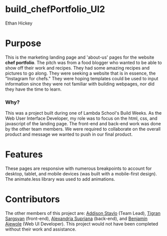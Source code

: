 # build_chefPortfolio_UI2
Ethan Hickey

# Purpose
This is the marketing landing page and 'about-us' pages for the website **chef portfolio**. The pitch was from a food blogger who wanted to be able to show off their work and recipes. They had some amazing recipes and pictures to go along. They were seeking a website that is in essence, the "Instagram for chefs." They were hoping templates could be used to input information since they were not familiar with building webpages, nor did they have the time to learn. 

### Why?
This was a project built during one of Lambda School's Build Weeks. As the Web User Interface Developer, my role was to focus on the html, css, and javascript of the landing page. The front-end and back-end work was done by the other team members. We were required to collaborate on the overall product and message we wanted to push in our final product. 

# Features
These pages are responsive with numerous breakpoints to account for desktop, tablet, and mobile devices (was built with a mobile-first design). The animate.less library was used to add animations. 

# Contributors
The other members of this project are: [Addison Stavlo][0] (Team Lead), [Tigran Sargsyan][1] (front-end), [Alexandria Supriana][2] (back-end), and [Benjamin Ajewole][3] (Web UI Developer). This project would not have been completed without their work and assistance. 

[0]:https://github.com/Addison-Stavlo
[1]: https://github.com/umbur
[2]: https://github.com/asupriana
[3]: https://github.com/Rexben001